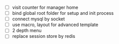 - [ ] visit counter for manager home
- [ ] bind global root folder for setup and init process
- [ ] connect mysql by socket
- [ ] use macro, layout for advanced template
- [ ] 2 depth menu
- [ ] replace session store by redis